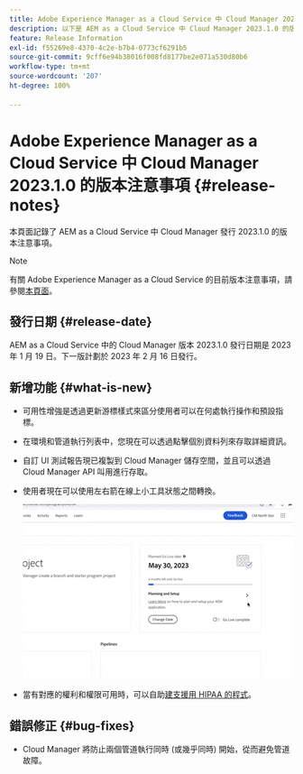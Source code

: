```yaml
---
title: Adobe Experience Manager as a Cloud Service 中 Cloud Manager 2023.1.0 的版本注意事項
description: 以下是 AEM as a Cloud Service 中 Cloud Manager 2023.1.0 的版本注意事項。
feature: Release Information
exl-id: f55269e8-4370-4c2e-b7b4-0773cf6291b5
source-git-commit: 9cff6e94b38016f008fd8177be2e071a530d80b6
workflow-type: tm+mt
source-wordcount: '207'
ht-degree: 100%

---
```


# Adobe Experience Manager as a Cloud Service 中 Cloud Manager 2023.1.0 的版本注意事項 {#release-notes}

本頁面記錄了 AEM as a Cloud Service 中 Cloud Manager 發行 2023.1.0 的版本注意事項。

>[!NOTE]
>
>有關 Adobe Experience Manager as a Cloud Service 的目前版本注意事項，請參閱[本頁面](/help/release-notes/release-notes-cloud/release-notes-current.md)。

## 發行日期 {#release-date}

AEM as a Cloud Service 中的 Cloud Manager 版本 2023.1.0 發行日期是 2023 年 1 月 19 日。下一版計劃於 2023 年 2 月 16 日發行。

## 新增功能 {#what-is-new}

* 可用性增強是透過更新游標樣式來區分使用者可以在何處執行操作和預設指標。

* 在環境和管道執行列表中，您現在可以透過點擊個別資料列來存取詳細資訊。

* 自訂 UI 測試報告現已複製到 Cloud Manager 儲存空間，並且可以透過 Cloud Manager API 叫用進行存取。

* 使用者現在可以使用左右箭在線上小工具狀態之間轉換。

   ![線上小工具轉換](/help/implementing/cloud-manager/release-notes/assets/go-live-transitions.gif)

* 當有對應的權利和權限可用時，可以自助[建支援用 HIPAA 的程式](/help/implementing/cloud-manager/getting-access-to-aem-in-cloud/creating-production-programs.md)。

## 錯誤修正 {#bug-fixes}

* Cloud Manager 將防止兩個管道執行同時 (或幾乎同時) 開始，從而避免管道故障。
